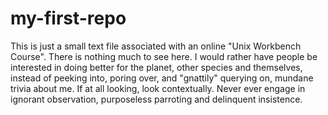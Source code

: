 # my-first-repo
This is just a small text file associated with an online "Unix Workbench Course".
There is nothing much to see here.
I would rather have people be interested in doing better for the planet, other species and themselves, instead of peeking into, poring over, and "gnattily" querying on, mundane trivia about me.
If at all looking, look contextually. Never ever engage in ignorant observation, purposeless parroting and delinquent insistence.
